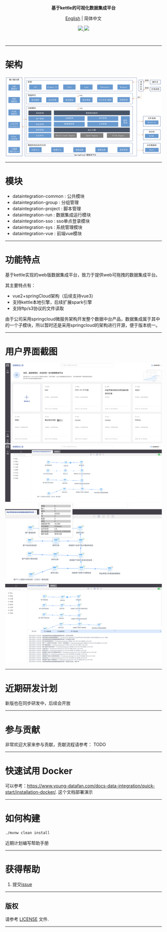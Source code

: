 <p align="center">
  <strong>基于kettle的可视化数据集成平台</strong>
</p>

<p align="center">
  <a href="https://github.com/young-datafan/data-integration/blob/develop/README.md">English</a> | 简体中文
</p>

<p align="center">
    <a target="_blank" href="https://github.com/young-datafan/data-integration/blob/develop/LICENSE">
        <img src="https://img.shields.io/badge/License-Apache%202.0-blue.svg?label=license" />
    </a>
    <a target="_blank" href="https://www.oracle.com/technetwork/java/javase/downloads/index.html">
        <img src="https://img.shields.io/badge/JDK-8+-green.svg" />
    </a>
</p>
<br/>

--------------------------------------------------------------------------------

# 架构

![](./docs/img/di-framework.png)

--------------------------------------------------------------------------------

# 模块

* dataintegration-common : 公共模块
* dataintegration-group : 分组管理
* dataintegration-project : 脚本管理
* dataintegration-run : 数据集成运行模块
* dataintegration-sso : sso单点登录模块
* dataintegration-sys : 系统管理模块
* dataintegration-vue : 前端vue模块

--------------------------------------------------------------------------------

# 功能特点

基于kettle实现的web版数据集成平台，致力于提供web可拖拽的数据集成平台。

其主要特点有：
* vue2+springCloud架构（后续支持vue3）
* 支持kettle本地引擎，后续扩展spark引擎
* 支持ftp/s3协议的文件读取

由于公司采用springcloud微服务架构开发整个数据中台产品，数据集成属于其中的一个子模块，所以暂时还是采用springcloud的架构进行开源，便于版本统一。

--------------------------------------------------------------------------------

# 用户界面截图

![home page](./docs/img/show-home.png)
![dag](./docs/img/show-dag.png)
![monitor](./docs/img/show-monitor.png)
![log](./docs/img/show-log.png)

--------------------------------------------------------------------------------

# 近期研发计划

新版也在同步研发中，后续会开放

--------------------------------------------------------------------------------

# 参与贡献

非常欢迎大家来参与贡献，贡献流程请参考：
TODO

--------------------------------------------------------------------------------

# 快速试用 Docker

可以参考：https://www.young-datafan.com/docs-data-integration/quick-start/installation-docker/. 这个文档部署演示

--------------------------------------------------------------------------------

# 如何构建

```bash
./mvnw clean install
```

近期计划编写帮助手册

--------------------------------------------------------------------------------

# 获得帮助

1. 提交[issue](https://github.com/young-datafan/data-integration/issues)

--------------------------------------------------------------------------------

## 版权

请参考 [LICENSE](https://github.com/young-datafan/data-integration/blob/develop/LICENSE) 文件.

--------------------------------------------------------------------------------

